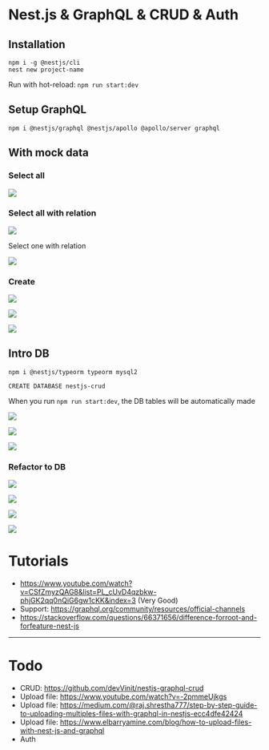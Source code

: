 # Nest.js & GraphQL & CRUD & Auth

## Installation

```
npm i -g @nestjs/cli
nest new project-name
```

Run with hot-reload: `npm run start:dev`

## Setup GraphQL

`npm i @nestjs/graphql @nestjs/apollo @apollo/server graphql`

## With mock data

### Select all

![](/Illustrations/mock_data_select_all.png)

### Select all with relation

![](/Illustrations/mock_data_select_all_with_relation.png)

Select one with relation

![](/Illustrations/mock_data_select_one_with_relation.png)

### Create

![](/Illustrations/mock_data_create_user.png)

![](/Illustrations/mock_data_create_relation.png)

![](/Illustrations/mock_data_create_result.png)

## Intro DB

`npm i @nestjs/typeorm typeorm mysql2`

`CREATE DATABASE nestjs-crud`

When you run `npm run start:dev`, the DB tables will be automatically made

![](/Illustrations/db_tables.png)

![](/Illustrations/users_table.png)

![](/Illustrations/user_settings_table.png)

### Refactor to DB

![](/Illustrations/db_create_user.png)

![](/Illustrations/db_create_user_relation.png)

![](/Illustrations/db_select_all_with_relation.png)

![](/Illustrations/db_select_one_with_relation.png)

# Tutorials

- https://www.youtube.com/watch?v=CSfZmyzQAG8&list=PL_cUvD4qzbkw-phjGK2qq0nQiG6gw1cKK&index=3 (Very Good)
- Support: https://graphql.org/community/resources/official-channels
- https://stackoverflow.com/questions/66371656/difference-forroot-and-forfeature-nest-js

---

# Todo

- CRUD: https://github.com/devVinit/nestjs-graphql-crud
- Upload file: https://www.youtube.com/watch?v=-2pmmeUjkgs
- Upload file: https://medium.com/@raj.shrestha777/step-by-step-guide-to-uploading-multiples-files-with-graphql-in-nestjs-ecc4dfe42424
- Upload file: https://www.elbarryamine.com/blog/how-to-upload-files-with-nest-js-and-graphql
- Auth